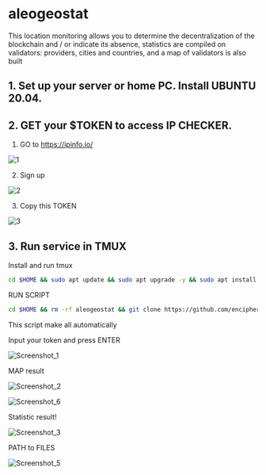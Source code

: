 # aleogeostat

This location monitoring allows you to determine the decentralization of the blockchain and / or indicate its absence, statistics are compiled on validators: providers, cities and countries, and a map of validators is also built

## 1. Set up your server or home PC. Install UBUNTU 20.04.

## 2. GET your $TOKEN to access IP CHECKER.

1. GO to https://ipinfo.io/

![1](https://user-images.githubusercontent.com/36136421/214031958-66e3a34b-bea3-41ef-80e7-fb2c2c62742b.png)

2. Sign up 

![2](https://user-images.githubusercontent.com/36136421/214031974-361c58cd-f11e-4734-b905-34b46b137c0a.png)

3. Copy this TOKEN

![3](https://user-images.githubusercontent.com/36136421/214031979-55d97fdf-7e71-4b15-ab7e-c5f0eb1c961c.png)

## 3. Run service in TMUX

Install and run tmux
```bash
cd $HOME && sudo apt update && sudo apt upgrade -y && sudo apt install tmux bash git curl -y && tmux
```
RUN SCRIPT
```bash
cd $HOME && rm -rf aleogeostat && git clone https://github.com/encipher88/aleogeostat.git && cd aleogeostat && chmod +x ippars.sh && bash ippars.sh
```
This script make all automatically 

Input your token and press ENTER

![Screenshot_1](https://user-images.githubusercontent.com/36136421/214033681-7feb3921-35c4-4909-a212-f59e87dba18f.png)

MAP result

![Screenshot_2](https://user-images.githubusercontent.com/36136421/214033748-7b60b44c-171d-4f80-aec7-d650da6e470a.png)

![Screenshot_6](https://user-images.githubusercontent.com/36136421/214036297-b347c3eb-1c83-450c-a327-8f3ced8ee966.png)

Statistic result!

![Screenshot_3](https://user-images.githubusercontent.com/36136421/214033816-46c8fcc7-ec0a-44c8-a813-bbe8ca60f3d2.png)

PATH to FILES

![Screenshot_5](https://user-images.githubusercontent.com/36136421/214036377-7ff838ed-df7c-4f10-af73-da3c2535bba3.png)
